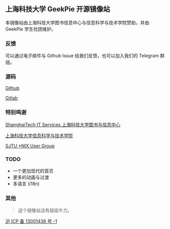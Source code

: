 ## 上海科技大学 GeekPie 开源镜像站

本镜像站由上海科技大学图书信息中心与信息科学与技术学院赞助，并由 GeekPie 学生社团维护。

### 反馈

可以通过电子邮件与 Github Issue 给我们反馈，也可以加入我们的 Telegram 群组。

### 源码

[Github](https://github.com/ShanghaitechGeekPie/shanghaitech-mirror-frontend)

[Gitlab](https://gitlab.isp.moe/geekpie/shanghaitech-mirror-frontend)

### 特别鸣谢

[ShanghaiTech IT Services 上海科技大学图书与信息中心](https://it.shanghaitech.edu.cn)

[上海科技大学信息科学与技术学院](https://sist.shanghaitech.edu.cn)

[SJTU *NIX User Group](https://github.com/sjtug/lug)

### TODO

- 一个更加现代的首页
- 更多的动画与过渡
- 多语言 (i18n)

### 其他

> 这个镜像站没有超级牛力。

[沪 ICP 备 13001436 号 -1](https://beian.miit.gov.cn)

